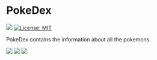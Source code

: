 # PokeDex 
<img src="https://travis-ci.com/PokemonCrisis/PokeDex.svg?branch=master" /> [![License: MIT](https://img.shields.io/badge/License-MIT-yellow.svg)](https://opensource.org/licenses/MIT) 

PokeDex  contains the information about all the pokemons.

<img src="https://www.freepnglogos.com/uploads/pokemon-go-png-logo/pokemon-go-apk-png-logo-9.png" />
<img src="https://pa1.narvii.com/5744/4e0161f94017b5ea55795e72eb1031fa017f2854_hq.gif" />
<img src="https://user-images.githubusercontent.com/19529592/67433745-4d61c300-f606-11e9-99e0-3ae721842c77.png" />
